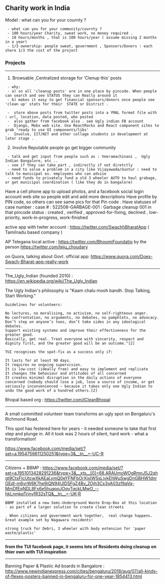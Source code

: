 ## Charity work in India

Model : what can you for your cournty ? 
```
 - what can you for your community/cournty ?
 - 100 hours/year Charity, sweat work, no money required .
 - 10 hours/months , that is 100 hours/year ( assume missing 2 months in a year)
 - 1/3 ownership: people sweat, government , Sponsors/Donors : each share 1/3 the cost of the project 
 ```
 
### Projects
--------------------
1. Browsable ,Centralized  storage for 'Clenup this' posts
```
 - why: 
 - a) so all 'cleanup posts' are in one place by pincode. When people can search and see STATUS they can Really around it
 - b) makes it easy to get financial sponsors/donors once people see 'clean up' stats for their  STATE or District .
 
 -  store above posts from twitter posts into a YMAL format file with : url, location, data posted, who posted
 -  also gather from facebook also . see Ugly indian FB account
 -  Django, Mobx web site. Use ReactRocks and React component sites to grab 'ready to use UI components/libs'
 -  Involve, IIT/NIT and other collage students in development at later stage .
```

2. Involve Reputable people go get bigger community
```
 - talk and get input from people such as : Veeramachinani ,  Ugly Indian Bangalore, etc .. 
 - see if they can take part , indirectly if not diretctly
 - need to solve a problem in a city like Vijayawada/Guntur : need to talk to municipal ex. employees who can advise 
 - need funds to privately fund a old 3 wheeler AUTO to haul grabage, or get municipal coordination ( like they do in bangalore)

```

Have a cell phone app to upload photos, and a facebook social login account web site so people edit and add more descriptions
Have profile by PIN code, so others can see same pics for that Pin code .
Have statuses of case number :
  case # : 522508-GARBAGE-001 : Garbage cleanup 001 in that pincode
  status :  created , verified , approved-for-fixing, declined , low-priority, work-in-progress, work-finished
  
  active app with twiter account : https://twitter.com/SwachhBharatApp ( Tamilnadu based company )
  
  AP Telegana local active : https://twitter.com/BhoomiFoundatio by the person https://twitter.com/teju_choudary
  
  on Quora, talking about Govt. official app: https://www.quora.com/Does-Swach-Bharat-app-really-work
  
  ---
  The_Ugly_Indian (founded 2010) : https://en.wikipedia.org/wiki/The_Ugly_Indian 
 
  The Ugly Indian's philosophy is "Kaam chalu mooh bandh. Stop Talking, Start Working." 
   ```
  Guidelines for volunteers:
  
  No lectures, no moralising, no activism, no self-righteous anger.
  No confrontation, no arguments, no debates, no pamphlets, no advocacy.
  Don’t step on anyone’s toes, don’t take sides in any ideological debates.
  Support existing systems and improve their effectiveness for the greater good.
  Basically, get real. Treat everyone with sincerity, respect and dignity first, and the greater good will be an outcome."[2]
 
TUI recognises the spot-fix as a success only if:

It lasts for at least 90 days.
It requires no ongoing supervision.
It is low-cost (ideally free) and easy to implement and replicate
It changes the behaviour and attitudes of all concerned
It creates minimal disruption in the daily actions of everyone concerned (nobody should lose a job, lose a source of income, or get seriously inconvenienced – because it takes only one Ugly Indian to undo the good work of a hundred others.[2]

```

Bhopal based org : https://twitter.com/ICleanBhopal

----------
A small committed volunteer team transforms an ugly spot on Bengaluru's Richmond Road. 

This spot has festered here for years - it needed someone to take that first step and plunge in. 
All it took was 2 hours of silent, hard work - what a transformation!

https://www.facebook.com/media/set/?set=a.1954756611250251&type=3&__tn__=-UC-R

-------------

Citizens + BBMP  : https://www.facebook.com/media/set/?set=a.1951013428291236&type=3&__xts__[0]=68.ARAUmoWOgRmnJ5J2qhgt9CtxFIcUtcwXkAEaLymQ0eYFNFbOrXjsIWSsLivkEhWuSwgDnGBHW1dnrGEdl-m6vrW6K7he9iQN94UlDSFgZ4Bv_ZOjh3Cx3yA03zf9aVq-MmDfEqNDL8Fx6e5huapoJOqyTqckLMwO_--hkLnmkqTrinvfR32sTQ&__tn__=-UK-R
```
BBMP installed a new Semi-Underground Waste Drop-Box at this location - as part of a larger solution to create clean streets

. When citizens and government work together,  real change happens.
Great example set by Nagawara residents!

strong truck for Debri, 3 wheeler with body extension for 'paper waste/plastic'
```
--------
 
 **from the TUI facebook page, it seems lots of Residents doing cleanup on thier own with TUI inspiration** 

------
Banning Paper & Plastic Ad boards in Bangalore : 
http://www.newindianexpress.com/cities/bengaluru/2018/aug/07/all-kinds-of-flexes-posters-banned-in-bengaluru-for-one-year-1854413.html
